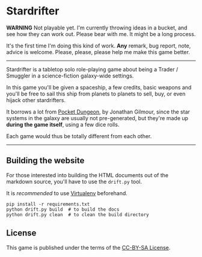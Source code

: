 # Stardrifter

**WARNING** Not playable yet. I'm currently throwing ideas in a bucket, and see
how they can work out. Please bear with me. It might be a long process.

It's the first time I'm doing this kind of work. **Any** remark, bug report,
note, advice is welcome. Please, please, please help me make this game better.

---

Stardrifter is a tabletop solo role-playing game about being a Trader / Smuggler
in a science-fiction galaxy-wide settings.

In this game you'll be given a spaceship, a few credits, basic weapons and
you'll be free to sail this ship from planets to planets to sell, buy, or even
hijack other stardrifters.

It borrows a lot from [Pocket Dungeon][Pocket Dungeon], by Jonathan Gilmour,
since the star systems in the galaxy are usually not pre-generated, but they're
made up **during the game itself**, using a few dice rolls.

Each game would thus be totally different from each other.

---

## Building the website

For those interested into building the HTML documents out of the markdown
source, you'll have to use the `drift.py` tool.

It is *recommended* to use [Virtualenv][venv] beforehand.

```shell
pip install -r requirements.txt
python drift.py build  # to build the docs
python drift.py clean  # to clean the build directory
```

## License

This game is published under the terms of the [CC-BY-SA License][CC-BY-SA License].

[Pocket Dungeon]: http://boardgamegeek.com/boardgame/42361/pocket-dungeon
[CC-BY-SA License]: http://creativecommons.org/licenses/by-sa/3.0/
[venv]: http://pypi.python.org/pypi/virtualenv

